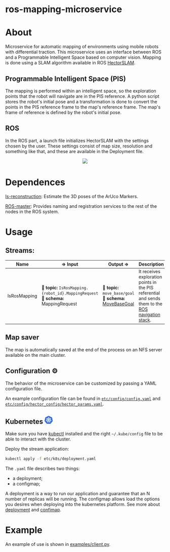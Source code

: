 # ros-mapping-microservice

# About 

Microservice for automatic mapping of environments using mobile robots with differential traction. This microservice uses an interface between ROS and a Programmable Intelligent Space based on computer vision. Mapping is done using a SLAM algorithm available in ROS [HectorSLAM](http://wiki.ros.org/hector_slam).

## Programmable Intelligent Space (PIS)

The mapping is performed within an intelligent space, so the exploration points that the robot will navigate are in the PIS reference.
A python script stores the robot's initial pose and a transformation is done to convert the points in the PIS reference frame to the map's reference frame. The map's frame of reference is defined by the robot's initial pose.

## ROS
In the ROS part, a launch file initializes HectorSLAM with the settings chosen by the user. These settings consist of map size, resolution and something like that, and these are available in the Deployment file. 

<p align="center">
<img src= "https://msadowski.github.io/images/slam_toolbox_odom.gif" width=750>
</p>

# Dependences 

[Is-reconstruction](https://github.com/matheusdutra0207/is-reconstruction): Estimate the 3D poses of the ArUco Markers.

[ROS-master](http://wiki.ros.org/Master): Provides naming and registration services to the rest of the nodes in the ROS system.

# Usage 

## Streams:
| Name | ⇒ Input | Output  ⇒ | Description |
| ---- | ------- | --------- | ----------- |
| IsRosMapping | :incoming_envelope: **topic:** `IsRosMapping.{robot_id}.MappingRequest` <br> :gem: **schema:** MappingRequest| :incoming_envelope: **topic:**  `move_base/goal` <br> :gem: **schema:** [MoveBaseGoal](http://docs.ros.org/en/groovy/api/move_base_msgs/html/msg/MoveBaseGoal.html) | It receives exploration points in the PIS referential and sends them to the [ROS navigation stack](http://wiki.ros.org/move_base).|

## Map saver

The map is automatically saved at the end of the process on an NFS server available on the main cluster.

## Configuration :gear:

The behavior of the microservice can be customized by passing a YAML configuration file.

An example configuration file can be found in [`etc/config/config.yaml`](https://github.com/vinihernech/ros-mapping-microservice/blob/main/etc/config/config.yaml) and [`etc/config/hector_config/hector_params.yaml`](https://github.com/vinihernech/ros-mapping-microservice/blob/main/etc/config/hector_config/hector_params.yaml).


## Kubernetes <img alt="k8s" width="26px" src="https://raw.githubusercontent.com/github/explore/80688e429a7d4ef2fca1e82350fe8e3517d3494d/topics/kubernetes/kubernetes.png" />

Make sure you have [kubectl](https://kubernetes.io/docs/tasks/tools/install-kubectl/) installed and the right `~/.kube/config` file to be able to interact with the cluster.

Deploy the stream application:

```bash
kubectl apply -f etc/k8s/deployment.yaml
```

The `.yaml` file describes two things:
* a deployment;
* a configmap;

A deployment is a way to run our application and guarantee that an N number of replicas will be running. The configmap allows load the options you desires when deploying into the kubernetes platform. See more about [deployment](https://kubernetes.io/docs/concepts/workloads/controllers/deployment/) and [confimap](https://kubernetes.io/docs/concepts/configuration/configmap/).

# Example
An example of use is shown in [examples/client.py](https://github.com/vinihernech/ros-mapping-microservice/blob/main/examples/client.py).
